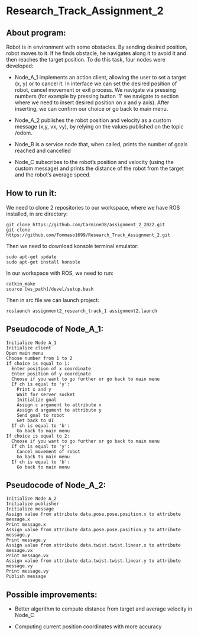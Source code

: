 # Research_Track_Assignment_2
<h2>About program:</h2>
 Robot is in environment with some obstacles. By sending desired position, robot moves to it. If he finds obstacle, he navigates
 along it to avoid it and then reaches the target position. To do this task, four nodes were developed:
 
  - Node_A_1 implements an action client, allowing the user to set a target (x, y) or to cancel it. In interface we can
    set the desired position of robot, cancel movement or exit process. We navigate via pressing numbers (for example by pressing 
    button '1' we navigate to section where we need to insert desired position on x and y axis). After inserting, we can confirm our 
    choice or go back to main menu.
  
  - Node_A_2 publishes the robot position and velocity as a custom message (x,y, vx, vy), by relying on the values 
    published on the topic /odom.
    
  - Node_B is a service node that, when called, prints the number of goals reached and cancelled
  
  - Node_C subscribes to the robot’s position and velocity (using the custom message) and prints the distance of the robot from the 
    target and the robot’s average speed.
    
    
<h2>How to run it:</h2>

 We need to clone 2 repositories to our workspace, where we have ROS installed, in src directory:
 ```
 git clone https://github.com/CarmineD8/assignment_2_2022.git
 git clone https://github.com/Tommaso1699/Research_Track_Assignment_2.git
 ```
 Then we need to download konsole terminal emulator:
 ```
 sudo apt-get update
 sudo apt-get install konsole
 ```
 In our workspace with ROS, we need to run:
 ```
 catkin_make
 source [ws_path]/devel/setup.bash
 ```
 Then in src file we can launch project:
 ```
 roslaunch assignment2_research_track_1 assignment2.launch
 ```
<h2>Pseudocode of Node_A_1:</h2>

```
Initialize Node A_1
Initialize client
Open main menu
Choose number from 1 to 2
If choice is equal to 1:
  Enter position of x coordinate
  Enter position of y coordinate
  Choose if you want to go further or go back to main menu
  If ch is equal to 'y':
    Print x and y
    Wait for server socket
    Initialize goal
    Assign c argument to attribute x
    Assign d argument to attribute y
    Send goal to robot
    Get back to UI
  If ch is equal to 'b':
    Go back to main menu
If choice is equal to 2:
  Choose if you want to go further or go back to main menu
  If ch is equal to 'y':
    Cancel movement of robot
    Go back to main menu
  If ch is equal to 'b':
    Go back to main menu 
```

<h2>Pseudocode of Node_A_2:</h2>


```
Initialize Node A_2
Initialize publisher
Initialize message
Assign value from attribute data.pose.pose.position.x to attribute message.x
Print message.x
Assign value from attribute data.pose.pose.position.y to attribute message.y
Print message.y
Assign value from attribute data.twist.twist.linear.x to attribute message.vx
Print message.vx
Assign value from attribute data.twist.twist.linear.y to attribute message.vy
Print message.vy
Publish message
```

<h2>Possible improvements:</h2>

 - Better algorithm to compute distance from target and average velocity in Node_C
 
 - Computing current position coordinates with more accuracy 
